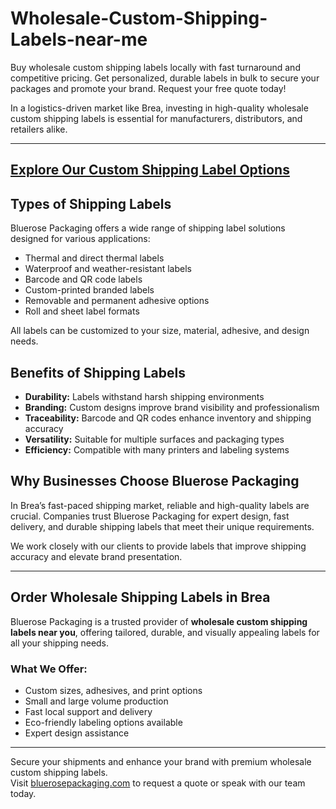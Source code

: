 # Wholesale-Custom-Shipping-Labels-near-me

Buy wholesale custom shipping labels locally with fast turnaround and competitive pricing. Get personalized, durable labels in bulk to secure your packages and promote your brand. Request your free quote today!


In a logistics-driven market like Brea, investing in high-quality wholesale custom shipping labels is essential for manufacturers, distributors, and retailers alike.

---
[Explore Our Custom Shipping Label Options](https://www.bluerosepackaging.com/product-category/custom-products/shipping-labels/)
---

## Types of Shipping Labels

Bluerose Packaging offers a wide range of shipping label solutions designed for various applications:

- Thermal and direct thermal labels  
- Waterproof and weather-resistant labels  
- Barcode and QR code labels  
- Custom-printed branded labels  
- Removable and permanent adhesive options  
- Roll and sheet label formats  

All labels can be customized to your size, material, adhesive, and design needs.

## Benefits of Shipping Labels

- **Durability:** Labels withstand harsh shipping environments  
- **Branding:** Custom designs improve brand visibility and professionalism  
- **Traceability:** Barcode and QR codes enhance inventory and shipping accuracy  
- **Versatility:** Suitable for multiple surfaces and packaging types  
- **Efficiency:** Compatible with many printers and labeling systems  

## Why Businesses Choose Bluerose Packaging

In Brea’s fast-paced shipping market, reliable and high-quality labels are crucial. Companies trust Bluerose Packaging for expert design, fast delivery, and durable shipping labels that meet their unique requirements.

We work closely with our clients to provide labels that improve shipping accuracy and elevate brand presentation.

---

## Order Wholesale Shipping Labels in Brea

Bluerose Packaging is a trusted provider of **wholesale custom shipping labels near you**, offering tailored, durable, and visually appealing labels for all your shipping needs.

### What We Offer:

- Custom sizes, adhesives, and print options  
- Small and large volume production  
- Fast local support and delivery  
- Eco-friendly labeling options available  
- Expert design assistance  

---

Secure your shipments and enhance your brand with premium wholesale custom shipping labels.  
Visit [bluerosepackaging.com](https://www.bluerosepackaging.com) to request a quote or speak with our team today.


